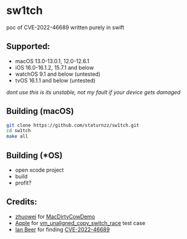 # sw1tch

poc of CVE-2022-46689 written purely in swift

## Supported:
- macOS 13.0-13.0.1, 12.0-12.6.1
- iOS 16.0-16.1.2, 15.7.1 and below
- watchOS 9.1 and below (untested)
- tvOS 16.1.1 and below (untested)


*dont use this is its unstable, not my fault if your device gets damaged*

## Building (macOS)
```bash
git clone https://github.com/staturnzz/sw1tch.git
cd sw1tch
make all
```

## Building (*OS)
- open xcode project
- build
- profit?


## Credits:
- [zhuowei](https://github.com/zhuowei/) for [MacDirtyCowDemo](https://github.com/zhuowei/MacDirtyCowDemo)
- [Apple](https://apple.com) for [vm_unaligned_copy_switch_race](https://github.com/apple-oss-distributions/xnu/blob/xnu-8792.61.2/tests/vm/vm_unaligned_copy_switch_race.c) test case
- [Ian Beer](https://twitter.com/i41nbeer) for finding [CVE-2022-46689](https://nvd.nist.gov/vuln/detail/CVE-2022-46689)


